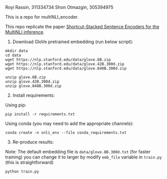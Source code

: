 Royi Rassin, 311334734
Shon Otmazgin, 305394975

This is a repo for multiNLI_encoder.

This repo replicate the paper [Shortcut-Stacked Sentence Encoders for the MultiNLI inference](https://arxiv.org/pdf/1708.02312.pdf). 
1. Download GloVe pretrained embedding (run below script):
```
mkdir data
cd data
wget https://nlp.stanford.edu/data/glove.6B.zip
wget https://nlp.stanford.edu/data/glove.42B.300d.zip
wget https://nlp.stanford.edu/data/glove.840B.300d.zip

unzip glove.6B.zip
unzip glove.42B.300d.zip
unzip glove.840B.300d.zip
```

2. Install requirements:

Using pip:
```
pip install -r requirements.txt
```

Using conda (you may need to add the appropriate channels):
```
conda create -n snli_env --file conda_requirements.txt
```

3. Re-produce results:

Note: The default embedding file is ```data/glove.8B.300d.txt``` (for faster training) 
      you can change it to larger by modify ```emb_file``` variable in ```train.py``` (this is straightforward)
```
python train.py
```
